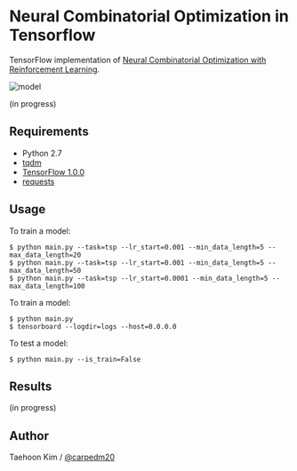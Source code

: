 # Neural Combinatorial Optimization in Tensorflow

TensorFlow implementation of [Neural Combinatorial Optimization with Reinforcement Learning](http://arxiv.org/abs/1611.09940).

![model](./assets/model.png)

(in progress)


## Requirements

- Python 2.7
- [tqdm](https://github.com/tqdm/tqdm)
- [TensorFlow 1.0.0](https://www.tensorflow.org/versions/r1.0/install/)
- [requests](https://github.com/requests/requests)

## Usage

To train a model:

    $ python main.py --task=tsp --lr_start=0.001 --min_data_length=5 --max_data_length=20
    $ python main.py --task=tsp --lr_start=0.001 --min_data_length=5 --max_data_length=50
    $ python main.py --task=tsp --lr_start=0.0001 --min_data_length=5 --max_data_length=100


To train a model:

    $ python main.py
    $ tensorboard --logdir=logs --host=0.0.0.0

To test a model:

    $ python main.py --is_train=False

## Results

(in progress)


## Author

Taehoon Kim / [@carpedm20](http://carpedm20.github.io)
